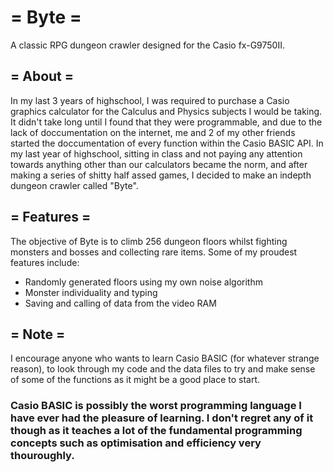 # = Byte =
A classic RPG dungeon crawler designed for the Casio fx-G9750II.

## = About =
 In my last 3 years of highschool, I was required to purchase a Casio graphics calculator for the Calculus and Physics subjects I would
 be taking. It didn't take long until I found that they were programmable, and due to the lack of doccumentation on the internet, me
 and 2 of my other friends started the doccumentation of every function within the Casio BASIC API. In my last year of highschool,
 sitting in class and not paying any attention towards anything other than our calculators became the norm, and after making a series
 of shitty half assed games, I decided to make an indepth dungeon crawler called "Byte".
 
## = Features =
 The objective of Byte is to climb 256 dungeon floors whilst fighting monsters and bosses and collecting rare items. Some of my proudest 
 features include:
 
 - Randomly generated floors using my own noise algorithm
 - Monster individuality and typing
 - Saving and calling of data from the video RAM

## = Note =
 I encourage anyone who wants to learn Casio BASIC (for whatever strange reason), to look through my code and the data files to try and 
 make sense of some of the functions as it might be a good place to start.
 
### Casio BASIC is possibly the worst programming language I have ever had the pleasure of learning. I don't regret any of it though as it teaches a lot of the fundamental programming concepts such as optimisation and efficiency very thouroughly.
